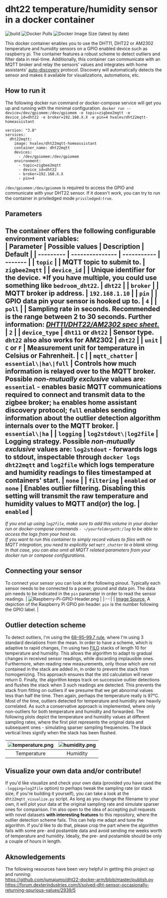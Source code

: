 # dht22 temperature/humidity sensor in a docker container
![build](https://github.com/hvalev/dht22mqtt-homeassistant/workflows/build/badge.svg)
![Docker Pulls](https://img.shields.io/docker/pulls/hvalev/dht22mqtt-homeassistant)
![Docker Image Size (latest by date)](https://img.shields.io/docker/image-size/hvalev/dht22mqtt-homeassistant)

This docker container enables you to use the DHT11, DHT22 or AM2302 temperature and humidity sensors on a GPIO enabled device such as raspberry pi. The container features a robust scheme to detect outliers and filter data in real-time. Additionally, this container can communicate with an MQTT broker and relay the sensors' values and integrates with home assistants' [auto-discovery](https://www.home-assistant.io/docs/mqtt/discovery/) protocol. Discovery will automatically detects the sensor and makes it available for visualizations, automations, etc.

## How to run it
The following docker run command or docker-compose service will get you up and running with the minimal configuration.
```docker run --device=/dev/gpiomem:/dev/gpiomem -e topic=zigbee2mqtt -e device_id=dht22 -e broker=192.168.X.X -e pin=4 hvalev/dht22mqtt-homeassistant```
```
version: "3.8"
services:
  dht22mqtt:
    image: hvalev/dht22mqtt-homeassistant
    container_name: dht22mqtt
    devices:
      - /dev/gpiomem:/dev/gpiomem
    environment:
      - topic=zigbee2mqtt
      - device_id=dht22
      - broker=192.168.X.X
      - pin=4
```
```/dev/gpiomem:/dev/gpiomem``` is required to access the GPIO and communicate with your DHT22 sensor. If it doesn't work, you can try to run the container in priviledged mode ```priviledged:true```.

## Parameters
The container offers the following configurable environment variables:</br>
| Parameter | Possible values | Description | Default |
| --------- | --------------- | ----------- | ------- |
| ```topic``` |  | MQTT topic to submit to. | ```zigbee2mqtt```  |
| ```device_id``` |  | Unique identifier for the device. \*If you have multiple, you could use something like ```bedroom_dht22```. | ```dht22``` |
| ```broker``` |  | MQTT broker ip address. | ```192.168.1.10``` |
| ```pin``` |  | GPIO data pin your sensor is hooked up to. | ```4``` |
| ```poll``` |  | Sampling rate in seconds. Recommended is the range between 2 to 30 seconds. Further information: [*DHT11/DHT22/AM2302 spec sheet.*](https://lastminuteengineers.com/dht11-dht22-arduino-tutorial/) | ```2``` |
| ```device_type``` | ```dht11``` or ```dht22``` | Sensor type. ```dht22``` also also works for AM2302 | ```dht22``` |
| ```unit``` | ```C``` or ```F``` | Measurement unit for temperature in Celsius or Fahrenheit. | ```C``` |
| ```mqtt_chatter``` | ```essential\|ha\|full``` | Controls how much information is relayed over to the MQTT broker. Possible ***non-mutually exclusive*** values are: ```essential``` - enables basic MQTT communications required to connect and transmit data to the zigbee broker; ```ha``` enables home assistant discovery protocol; ```full``` enables sending information about the outlier detection algorithm internals over to the MQTT broker. | ```essential\|ha``` |
| ```logging``` | ```log2stdout\|log2file``` | Logging strategy. Possible ***non-mutually exclusive*** values are: ```log2stdout``` - forwards logs to stdout, inspectable through ```docker logs dht22mqtt``` and ```log2file``` which logs temperature and humidity readings to files timestamped at containers' start. | ```none``` |
| ```filtering``` | ```enabled``` or ```none``` | Enables outlier filtering. Disabling this setting will transmit the raw temperature and humidity values to MQTT and(or) the log. | ```enabled``` |
----------------------------------

*If you end up using ```log2file```, make sure to add this volume in your docker run or docker-compose commands ```- ~/yourfolderpath:/log``` to be able to access the logs from your host os.* </br> 
*If you want to run this container to simply record values to files with no MQTT integration, you need to explicitly set ```mqtt_chatter``` to a blank string. In that case, you can also omit all MQTT related parameters from your docker run or compose configurations.*

## Connecting your sensor 
To connect your sensor you can look at the following pinout. Typically each sensor needs to be connected to a power, ground and data pin. The data pin needs to be indicated in the ```pin``` parameter in order to read the sensor readings.
| ![Raspberry-Pi-GPIO-Header.png](/res/Raspberry-Pi-GPIO-Header.png) | 
|:--:|
| [Image Source.](https://www.raspberrypi-spy.co.uk/2012/06/simple-guide-to-the-rpi-gpio-header-and-pins/) A depiction of the Raspberry Pi GPIO pin header. ```pin``` is the number following the GPIO label. |

## Outlier detection scheme
To detect outliers, I'm using the [68–95–99.7 rule](https://en.wikipedia.org/wiki/68%E2%80%9395%E2%80%9399.7_rule), where I'm using 3 standard deviations from the mean. 
In order to have a scheme, which is adaptive to rapid changes, I'm using two [FILO](https://everythingcomputerscience.com/discrete_mathematics/Stacks_and_Queues.html) stacks of length 10 for temperature and humidity.
This allows the algorithm to adapt to gradual changes in received sensor readings, while discarding implausible ones.
Furthermore, when reading new measurements, only those which are not contained in the stack are added in, in order to prevent the stack from homogenizing.
This approach ensures that the std calculation will never return 0.
Finally, the algorithm keeps track on successive outlier detections and flushes the stack when 3 such readings are detected. This prevents the stack from fitting on outliers if we presume that we get abnormal values less than half the time. 
Then again, perhaps the temperature really is 97°C.
Most of the time, outliers detected for temperature and humidity are heavily correlated.
As such a conservative approach is implemented, where only non-outliers for both temperature and humidity and forwarded. The following plots depict the temperature and humidity values at different sampling rates, where the first plot represents the original data and subsequent ones - simulating sparser sampling frequencies. The black vertical lines signify when the stack has been flushed.

| ![temperature.png](/plots/2021-01-30T20-08-36Z_recording_temperature.png) | ![humidity.png](/plots/2021-01-30T20-08-36Z_recording_humidity.png) | 
|:--:|:--:| 
| Temperature | Humidity |

## Visualize your own data and/or contribute!
If you'd like visualize and check your own data (provided you have used the ```-logging=log2file``` option) to perhaps tweak the sampling rate (or stack size, if you're building it yourself), you can take a look at the ```dht22mqtt_visualize.py``` script. As long as you change the filename to your own, it will plot your data at the original sampling rate and simulate sparser ones for comparison. I'm also open to the idea of accepting pull requests with novel datasets **with interesting features** to this repository, where the outlier detection scheme fails. This can help me adapt and tune the algorithm. If you'd like to do that, please crop the part where the algorithm fails with some pre- and postamble data and avoid sending me weeks worth of temperature and humidity. Ideally, the pre- and postamble should be only a couple of hours in length. 

## Aknowledgements
The following resources have been very helpful in getting this project up and running: </br>
https://github.com/jumajumo/dht22-docker-arm/blob/master/publish.py </br>
https://forum.dexterindustries.com/t/solved-dht-sensor-occasionally-returning-spurious-values/2939/5
